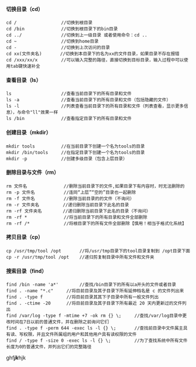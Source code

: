 #### 切换目录（cd）
    cd /                 //切换到根目录
    cd /bin              //切换到根目录下的bin目录
    cd ../               //切换到上一级目录 或者使用命令：cd ..
    cd ~                 //切换到home目录
    cd -                 //切换到上次访问的目录
    cd xx(文件夹名)       //切换到本目录下的名为xx的文件目录，如果目录不存在报错
    cd /xxx/xx/x         //可以输入完整的路径，直接切换到目标目录，输入过程中可以使用tab键快速补全
#### 查看目录（ls）
    ls                   //查看当前目录下的所有目录和文件
    ls -a                //查看当前目录下的所有目录和文件（包括隐藏的文件）
    ls -l                //列表查看当前目录下的所有目录和文件（列表查看，显示更多信息），与命令"ll"效果一样
    ls /bin              //查看指定目录下的所有目录和文件 
#### 创建目录（mkdir）
    mkdir tools          //在当前目录下创建一个名为tools的目录
    mkdir /bin/tools     //在指定目录下创建一个名为tools的目录
    mkdir -p             //创建多级目录（包含上层目录）
#### 删除目录与文件（rm）
    rm 文件名              //删除当前目录下的文件,如果目录下有内容时，时无法删除的
    rm -p 文件名           //连同“上层”“空的”目录也一起删除
    rm -f 文件名           //删除当前目录的的文件（不询问）
    rm -r 文件夹名         //递归删除当前目录下此名的目录
    rm -rf 文件夹名        //递归删除当前目录下此名的目录（不询问）
    rm -rf *              //将当前目录下的所有目录和文件全部删除
    rm -rf /*             //将根目录下的所有文件全部删除【慎用！相当于格式化系统】
#### 拷贝目录（cp）
    cp /usr/tmp/tool /opt       //将/usr/tmp目录下的tool目录复制到 /opt目录下面
    cp -r /usr/tmp/tool /opt    //递归剪复制目录中所有文件和文件夹
#### 搜索目录（find）
    find /bin -name 'a*'        //查找/bin目录下的所有以a开头的文件或者目录
    find . -name "*.c"     //将目前目录及其子目录下所有延伸档名是 c 的文件列出来
    find . -type f         //将目前目录其其下子目录中所有一般文件列出
    find . -ctime -20      //将目前目录及其子目录下所有最近 20 天内更新过的文件列出
    find /var/log -type f -mtime +7 -ok rm {} \;     //查找/var/log目录中更改时间在7日以前的普通文件，并在删除之前询问它们
    find . -type f -perm 644 -exec ls -l {} \;       //查找前目录中文件属主具有读、写权限，并且文件所属组的用户和其他用户具有读权限的文件
    find / -type f -size 0 -exec ls -l {} \;         //为了查找系统中所有文件长度为0的普通文件，并列出它们的完整路径
    
ghf***jk***hjk


